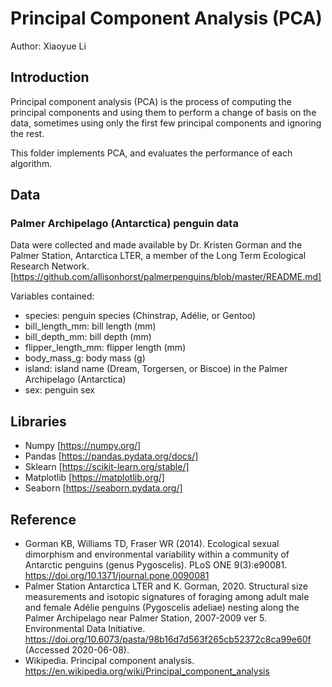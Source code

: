 # Principal Component Analysis (PCA)
Author: Xiaoyue Li

## Introduction
Principal component analysis (PCA) is the process of computing the principal components and using them to perform a change of basis on the data, sometimes using only the first few principal components and ignoring the rest.

This folder implements PCA, and evaluates the performance of each algorithm.


## Data
### Palmer Archipelago (Antarctica) penguin data

Data were collected and made available by Dr. Kristen Gorman and the Palmer Station, Antarctica LTER, a member of the Long Term Ecological Research Network. [https://github.com/allisonhorst/palmerpenguins/blob/master/README.md]

Variables contained:

- species: penguin species (Chinstrap, Adélie, or Gentoo)
- bill_length_mm: bill length (mm)
- bill_depth_mm: bill depth (mm)
- flipper_length_mm: flipper length (mm)
- body_mass_g: body mass (g)
- island: island name (Dream, Torgersen, or Biscoe) in the Palmer Archipelago (Antarctica)
- sex: penguin sex

## Libraries
- Numpy [https://numpy.org/]
- Pandas [https://pandas.pydata.org/docs/]
- Sklearn [https://scikit-learn.org/stable/]
- Matplotlib [https://matplotlib.org/]
- Seaborn [https://seaborn.pydata.org/]


## Reference
- Gorman KB, Williams TD, Fraser WR (2014). Ecological sexual dimorphism and environmental variability within a community of Antarctic penguins (genus Pygoscelis). PLoS ONE 9(3):e90081. https://doi.org/10.1371/journal.pone.0090081
- Palmer Station Antarctica LTER and K. Gorman, 2020. Structural size measurements and isotopic signatures of foraging among adult male and female Adélie penguins (Pygoscelis adeliae) nesting along the Palmer Archipelago near Palmer Station, 2007-2009 ver 5. Environmental Data Initiative. https://doi.org/10.6073/pasta/98b16d7d563f265cb52372c8ca99e60f (Accessed 2020-06-08).
- Wikipedia. Principal component analysis. https://en.wikipedia.org/wiki/Principal_component_analysis
